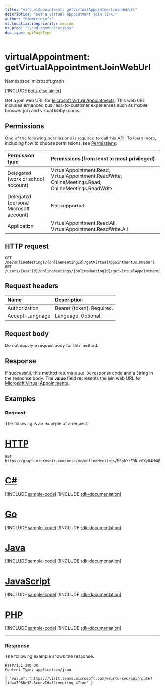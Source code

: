 ```yaml
---
title: "virtualAppointment: getVirtualAppointmentJoinWebUrl"
description: "Get a virtual appointment join link."
author: "benmicrosoft"
ms.localizationpriority: medium
ms.prod: "cloud-communications"
doc_type: apiPageType
---
```


# virtualAppointment: getVirtualAppointmentJoinWebUrl

Namespace: microsoft.graph

[!INCLUDE [beta-disclaimer](../../includes/beta-disclaimer.md)]

Get a join web URL for [Microsoft Virtual Appointments](/microsoft-365/frontline/virtual-appointments). This web URL includes enhanced business-to-customer experiences such as mobile broswer join and virtual lobby rooms.

## Permissions
One of the following permissions is required to call this API. To learn more, including how to choose permissions, see [Permissions](/graph/permissions-reference).

| Permission type                        | Permissions (from least to most privileged)                                            |
|:---------------------------------------|:---------------------------------------------------------------------------------------|
| Delegated (work or school account)     | VirtualAppointment.Read, VirtualAppointment.ReadWrite, OnlineMeetings.Read, OnlineMeetings.ReadWrite                                  |
| Delegated (personal Microsoft account) | Not supported.                                                                         |
| Application                            | VirtualAppointment.Read.All, VirtualAppointment.ReadWrite.All

## HTTP request

<!-- {
  "blockType": "ignored"
}
-->
``` http
GET /me/onlineMeetings/{onlineMeetingId}/getVirtualAppointmentJoinWebUrl
GET /users/{userId}/onlineMeetings/{onlineMeetingId}/getVirtualAppointmentJoinWebUrl
```

## Request headers

| Name            | Description               |
| :-------------- | :------------------------ |
| Authorization   | Bearer {token}. Required. |
| Accept-Language | Language. Optional.       |

## Request body
Do not supply a request body for this method.

## Response

If successful, this method returns a `200 OK` response code and a String in the response body. The **value** field represents the join web URL for [Microsoft Virtual Appointments](https://learn.microsoft.com/microsoft-365/frontline/virtual-appointments).

## Examples

### Request
The following is an example of a request.

# [HTTP](#tab/http)
<!-- {
  "blockType": "request",
  "name": "get_virtualappointment_getVirtualAppointmentJoinWebUrl",
  "sampleKeys": ["MSpkYzE3Njc0Yy04MWQ5LTRhZGItYmZi"]
}
-->
``` http
GET https://graph.microsoft.com/beta/me/onlineMeetings/MSpkYzE3Njc0Yy04MWQ5LTRhZGItYmZi/getVirtualAppointmentJoinWebUrl
```

# [C#](#tab/csharp)
[!INCLUDE [sample-code](../includes/snippets/csharp/get-virtualappointment-getvirtualappointmentjoinweburl-csharp-snippets.md)]
[!INCLUDE [sdk-documentation](../includes/snippets/snippets-sdk-documentation-link.md)]

# [Go](#tab/go)
[!INCLUDE [sample-code](../includes/snippets/go/get-virtualappointment-getvirtualappointmentjoinweburl-go-snippets.md)]
[!INCLUDE [sdk-documentation](../includes/snippets/snippets-sdk-documentation-link.md)]

# [Java](#tab/java)
[!INCLUDE [sample-code](../includes/snippets/java/get-virtualappointment-getvirtualappointmentjoinweburl-java-snippets.md)]
[!INCLUDE [sdk-documentation](../includes/snippets/snippets-sdk-documentation-link.md)]

# [JavaScript](#tab/javascript)
[!INCLUDE [sample-code](../includes/snippets/javascript/get-virtualappointment-getvirtualappointmentjoinweburl-javascript-snippets.md)]
[!INCLUDE [sdk-documentation](../includes/snippets/snippets-sdk-documentation-link.md)]

# [PHP](#tab/php)
[!INCLUDE [sample-code](../includes/snippets/php/get-virtualappointment-getvirtualappointmentjoinweburl-php-snippets.md)]
[!INCLUDE [sdk-documentation](../includes/snippets/snippets-sdk-documentation-link.md)]

---

### Response
The following example shows the response.

<!-- {
  "blockType": "response",
  "truncated": true,
  "@odata.type": "microsoft.graph.virtualAppointment"
}
-->
``` http
HTTP/1.1 200 OK
Content-Type: application/json

{ "value": "https://visit.teams.microsoft.com/webrtc-svc/api/route?tid=a796be92-&convId=19:meeting_=True" }
```
